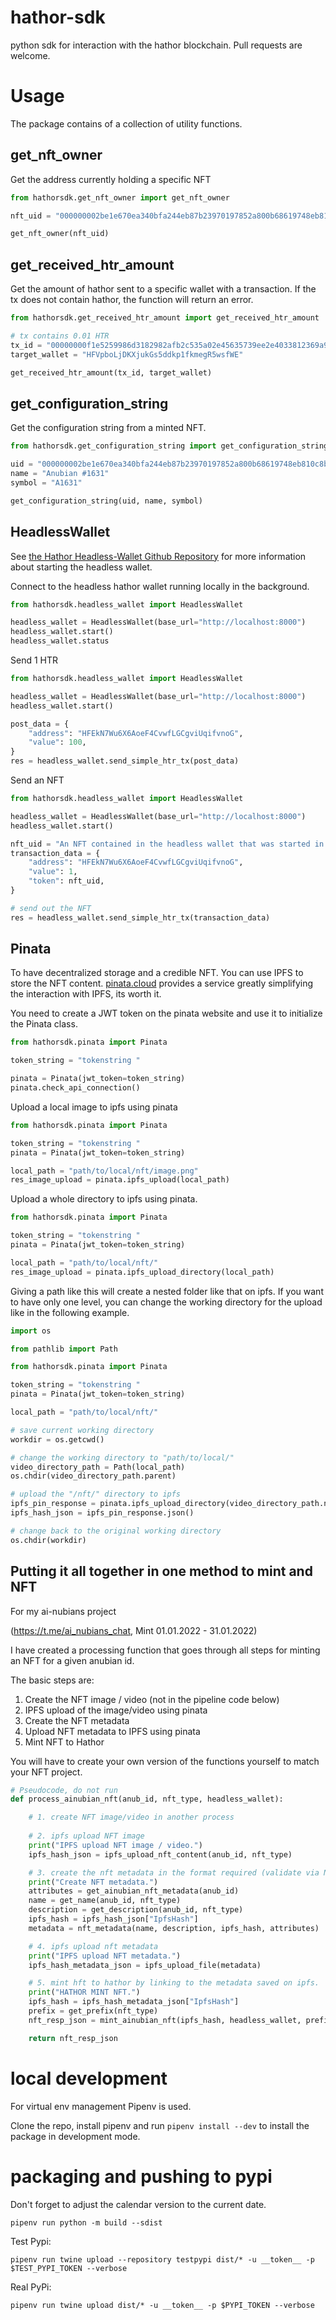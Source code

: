 # hathor-sdk

python sdk for interaction with the hathor blockchain. Pull requests are welcome.

# Usage

The package contains of a collection of utility functions.

## get_nft_owner

Get the address currently holding a specific NFT

```python
from hathorsdk.get_nft_owner import get_nft_owner

nft_uid = "000000002be1e670ea340bfa244eb87b23970197852a800b68619748eb810c8b"

get_nft_owner(nft_uid)
```

## get_received_htr_amount

Get the amount of hathor sent to a specific wallet with a transaction. If the tx does not contain hathor, the function
will return an error.

```python
from hathorsdk.get_received_htr_amount import get_received_htr_amount

# tx contains 0.01 HTR
tx_id = "00000000f1e5259986d3182982afb2c535a02e45635739ee2e4033812369a919"
target_wallet = "HFVpboLjDKXjukGs5ddkp1fkmegR5wsfWE"

get_received_htr_amount(tx_id, target_wallet)
```

## get_configuration_string

Get the configuration string from a minted NFT.

```python
from hathorsdk.get_configuration_string import get_configuration_string

uid = "000000002be1e670ea340bfa244eb87b23970197852a800b68619748eb810c8b"
name = "Anubian #1631"
symbol = "A1631"

get_configuration_string(uid, name, symbol)

```

## HeadlessWallet

See [the Hathor Headless-Wallet Github Repository](https://github.com/HathorNetwork/hathor-wallet-headless) for more
information about starting the headless wallet.

Connect to the headless hathor wallet running locally in the background.

```python
from hathorsdk.headless_wallet import HeadlessWallet

headless_wallet = HeadlessWallet(base_url="http://localhost:8000")
headless_wallet.start()
headless_wallet.status
```

Send 1 HTR

```python
from hathorsdk.headless_wallet import HeadlessWallet

headless_wallet = HeadlessWallet(base_url="http://localhost:8000")
headless_wallet.start()

post_data = {
    "address": "HFEkN7Wu6X6AoeF4CvwfLGCgviUqifvnoG",
    "value": 100,
}
res = headless_wallet.send_simple_htr_tx(post_data)
```

Send an NFT

```python
from hathorsdk.headless_wallet import HeadlessWallet

headless_wallet = HeadlessWallet(base_url="http://localhost:8000")
headless_wallet.start()

nft_uid = "An NFT contained in the headless wallet that was started in the background."
transaction_data = {
    "address": "HFEkN7Wu6X6AoeF4CvwfLGCgviUqifvnoG",
    "value": 1,
    "token": nft_uid,
}

# send out the NFT
res = headless_wallet.send_simple_htr_tx(transaction_data)
```

## Pinata

To have decentralized storage and a credible NFT. You can use IPFS to store the NFT content.
[pinata.cloud](pinata.cloud) provides a service greatly simplifying the interaction with IPFS, its worth it.

You need to create a JWT token on the pinata website and use it to initialize the Pinata class.

```python
from hathorsdk.pinata import Pinata

token_string = "tokenstring "

pinata = Pinata(jwt_token=token_string)
pinata.check_api_connection()

```

Upload a local image to ipfs using pinata

```python
from hathorsdk.pinata import Pinata

token_string = "tokenstring "
pinata = Pinata(jwt_token=token_string)

local_path = "path/to/local/nft/image.png"
res_image_upload = pinata.ipfs_upload(local_path)
```

Upload a whole directory to ipfs using pinata.

```python
from hathorsdk.pinata import Pinata

token_string = "tokenstring "
pinata = Pinata(jwt_token=token_string)

local_path = "path/to/local/nft/"
res_image_upload = pinata.ipfs_upload_directory(local_path)
```

Giving a path like this will create a nested folder like that on ipfs. If you want to have only one level, you can
change the working directory for the upload like in the following example.

```python
import os

from pathlib import Path

from hathorsdk.pinata import Pinata

token_string = "tokenstring "
pinata = Pinata(jwt_token=token_string)

local_path = "path/to/local/nft/"

# save current working directory
workdir = os.getcwd()

# change the working directory to "path/to/local/"
video_directory_path = Path(local_path)
os.chdir(video_directory_path.parent)

# upload the "/nft/" directory to ipfs
ipfs_pin_response = pinata.ipfs_upload_directory(video_directory_path.name)
ipfs_hash_json = ipfs_pin_response.json()

# change back to the original working directory
os.chdir(workdir)
```

## Putting it all together in one method to mint and NFT

For my ai-nubians project 

(https://t.me/ai_nubians_chat, Mint 01.01.2022 - 31.01.2022)

I have created a processing function that goes through all steps for minting an NFT for a given anubian id. 

The basic steps are:

1. Create the NFT image / video (not in the pipeline code below)
2. IPFS upload of the image/video using pinata
3. Create the NFT metadata
4. Upload NFT metadata to IPFS using pinata
5. Mint NFT to Hathor

You will have to create your own version of the functions yourself to match your NFT project.


```python
# Pseudocode, do not run
def process_ainubian_nft(anub_id, nft_type, headless_wallet):

    # 1. create NFT image/video in another process
    
    # 2. ipfs upload NFT image
    print("IPFS upload NFT image / video.")
    ipfs_hash_json = ipfs_upload_nft_content(anub_id, nft_type)

    # 3. create the nft metadata in the format required (validate via NftMetadata class)
    print("Create NFT metadata.")
    attributes = get_ainubian_nft_metadata(anub_id)
    name = get_name(anub_id, nft_type)
    description = get_description(anub_id, nft_type)
    ipfs_hash = ipfs_hash_json["IpfsHash"]
    metadata = nft_metadata(name, description, ipfs_hash, attributes)

    # 4. ipfs upload nft metadata
    print("IPFS upload NFT metadata.")
    ipfs_hash_metadata_json = ipfs_upload_file(metadata)

    # 5. mint hft to hathor by linking to the metadata saved on ipfs.  (validate via NftMint class)
    print("HATHOR MINT NFT.")
    ipfs_hash = ipfs_hash_metadata_json["IpfsHash"]
    prefix = get_prefix(nft_type)
    nft_resp_json = mint_ainubian_nft(ipfs_hash, headless_wallet, prefix=prefix)

    return nft_resp_json
```

# local development

For virtual env management Pipenv is used.

Clone the repo, install pipenv and run `pipenv install --dev` to install the package in development mode.

# packaging and pushing to pypi

Don't forget to adjust the calendar version to the current date.

```shell
pipenv run python -m build --sdist
```

Test Pypi:

```shell
pipenv run twine upload --repository testpypi dist/* -u __token__ -p $TEST_PYPI_TOKEN --verbose
```

Real PyPi:

```shell
pipenv run twine upload dist/* -u __token__ -p $PYPI_TOKEN --verbose
```

